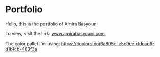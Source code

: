 # Portfolio

Hello, this is the portfolio of Amira Basyouni

To view, visit the link: www.amirabasyouni.com

The color pallet I'm using: https://coolors.co/6a605c-e5e9ec-ddcad9-d1b1cb-463f3a
